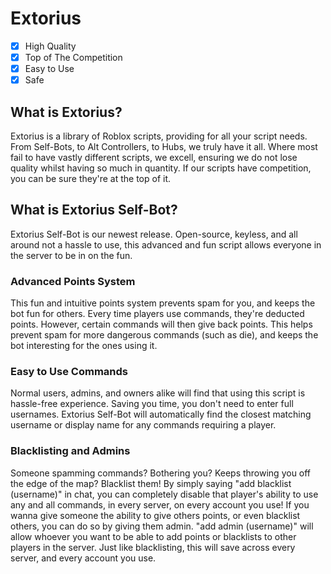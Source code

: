 # Extorius
- [x] High Quality
- [x] Top of The Competition
- [x] Easy to Use
- [x] Safe
## What is Extorius?

Extorius is a library of Roblox scripts, providing for all your script needs. From Self-Bots, to Alt Controllers, to Hubs, we truly have it all.
Where most fail to have vastly different scripts, we excell, ensuring we do not lose quality whilst having so much in quantity.
If our scripts have competition, you can be sure they're at the top of it.

## What is Extorius Self-Bot?

Extorius Self-Bot is our newest release. Open-source, keyless, and all around not a hassle to use, this advanced and fun script allows everyone in the server to be in on the fun.
### Advanced Points System
This fun and intuitive points system prevents spam for you, and keeps the bot fun for others.
Every time players use commands, they're deducted points. However, certain commands will then give back points. This helps prevent spam for more dangerous commands (such as die), and keeps the bot interesting for the ones using it.
### Easy to Use Commands
Normal users, admins, and owners alike will find that using this script is hassle-free experience.
Saving you time, you don't need to enter full usernames. Extorius Self-Bot will automatically find the closest matching username or display name for any commands requiring a player.
### Blacklisting and Admins
Someone spamming commands? Bothering you? Keeps throwing you off the edge of the map? Blacklist them!
By simply saying "add blacklist (username)" in chat, you can completely disable that player's ability to use any and all commands, in every server, on every account you use!
If you wanna give someone the ability to give others points, or even blacklist others, you can do so by giving them admin.
"add admin (username)" will allow whoever you want to be able to add points or blacklists to other players in the server. Just like blacklisting, this will save across every server, and every account you use.
